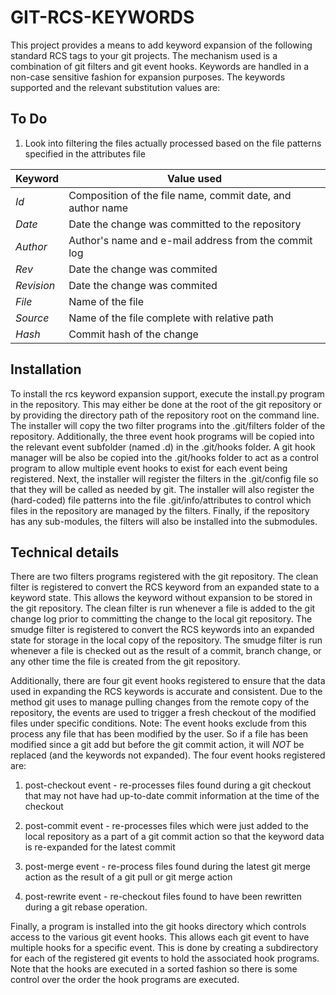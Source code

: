 # GIT-RCS-KEYWORDS
This project provides a means to add keyword expansion of the following
standard RCS tags to your git projects.  The mechanism used is a combination
of git filters and git event hooks. Keywords are handled in a non-case
sensitive fashion for expansion purposes.  The keywords supported and the
relevant substitution values are:

## To Do
1. Look into filtering the files actually processed based on the file patterns
specified in the attributes file


| Keyword    | Value used |
|------------|-----------------------------------------------------------|
| $Id$       | Composition of the file name, commit date, and author name |
| $Date$     | Date the change was committed to the repository |
| $Author$   | Author's name and e-mail address from the commit log |
| $Rev$      | Date the change was commited |
| $Revision$ | Date the change was commited |
| $File$     | Name of the file |
| $Source$   | Name of the file complete with relative path |
| $Hash$     | Commit hash of the change |

## Installation
To install the rcs keyword expansion support, execute the install.py program in the
repository.  This may either be done at the root of the git repository or by
providing the directory path of the repository root on the command line.  The installer
will copy the two filter programs into the .git/filters folder of the repository.
Additionally, the three event hook programs will be copied into the relevant event
subfolder (named <event>.d) in the .git/hooks folder.  A git hook manager will be also
be copied into the .git/hooks folder to act as a control program to allow multiple
event hooks to exist for each event being registered.  Next, the installer will
register the filters in the .git/config file so that they will be called as needed by git.
The installer will also register the (hard-coded) file patterns into the file
.git/info/attributes to control which files in the repository are managed by the
filters.  Finally, if the repository has any sub-modules, the filters will also be
installed into the submodules.

## Technical details
There are two filters programs registered with the git repository.  The clean filter
is registered to convert the RCS keyword from an expanded state to a keyword state.
This allows the keyword without expansion to be stored in the git repository.  The
clean filter is run whenever a file is added to the git change log prior to
committing the change to the local git repository. The smudge filter is registered
to convert the RCS keywords into an expanded state for storage in the local copy
of the repository.  The smudge filter is run whenever a file is checked out
as the result of a commit, branch change, or any other time the file is created
from the git repository.

Additionally, there are four git event hooks registered to ensure that the data used
in expanding the RCS keywords is accurate and consistent.  Due to the method git uses
to manage pulling changes from the remote copy of the repository, the events are used
to trigger a fresh checkout of the modified files under specific conditions.  Note: The
event hooks exclude from this process any file that has been modified by the user.
So if a file has been modified since a git add but before the git commit action, it will
*NOT* be replaced (and the keywords not expanded). The four event hooks registered are:  

1. post-checkout event - re-processes files found during a git checkout that may not
have had up-to-date commit information at the time of the checkout

2. post-commit event - re-processes files which were just added to the local repository
as a part of a git commit action so that the keyword data is re-expanded for the latest
commit

3. post-merge event - re-process files found during the latest git merge action as the
result of a git pull or git merge action

4. post-rewrite event - re-checkout files found to have been rewritten during a git
rebase operation.

Finally, a program is installed into the git hooks directory which controls access to
the various git event hooks.  This allows each git event to have multiple hooks for a
specific event.  This is done by creating a subdirectory for each of the registered
git events to hold the associated hook programs.  Note that the hooks are executed in
a sorted fashion so there is some control over the order the hook programs are executed.
